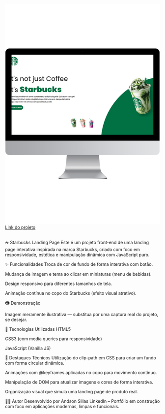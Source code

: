 <img src="https://github.com/Andson-Sillas/3-Projeto-StarBucks/blob/main/mockup-starbucks.png">
<br>
<a href="https://andson-sillas.github.io/3-Projeto-StarBucks/">Link do projeto<a>
<br>
<br>

☕ Starbucks Landing Page
Este é um projeto front-end de uma landing page interativa inspirada na marca Starbucks, criado com foco em responsividade, estética e manipulação dinâmica com JavaScript puro.

✨ Funcionalidades
Troca de cor de fundo de forma interativa com botão.

Mudança de imagem e tema ao clicar em miniaturas (menu de bebidas).

Design responsivo para diferentes tamanhos de tela.

Animação contínua no copo do Starbucks (efeito visual atrativo).

📷 Demonstração

Imagem meramente ilustrativa — substitua por uma captura real do projeto, se desejar.

🧠 Tecnologias Utilizadas
HTML5

CSS3 (com media queries para responsividade)

JavaScript (Vanilla JS)


📌 Destaques Técnicos
Utilização do clip-path em CSS para criar um fundo com forma circular dinâmica.

Animações com @keyframes aplicadas no copo para movimento contínuo.

Manipulação de DOM para atualizar imagens e cores de forma interativa.

Organização visual que simula uma landing page de produto real.


👨‍💻 Autor
Desenvolvido por Andson Sillas
LinkedIn – Portfólio em construção com foco em aplicações modernas, limpas e funcionais.
